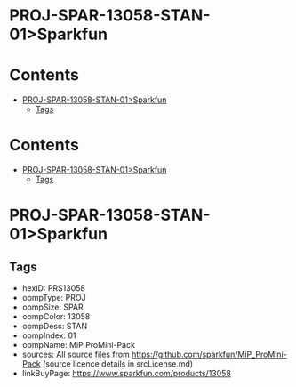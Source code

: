 
PROJ-SPAR-13058-STAN-01>Sparkfun
================================

Contents
========

* [PROJ-SPAR-13058-STAN-01>Sparkfun](#proj-spar-13058-stan-01sparkfun)
	* [Tags](#tags)

Contents
========

* [PROJ-SPAR-13058-STAN-01>Sparkfun](#proj-spar-13058-stan-01sparkfun)
	* [Tags](#tags)

# PROJ-SPAR-13058-STAN-01>Sparkfun

## Tags

- hexID: PRS13058
- oompType: PROJ
- oompSize: SPAR
- oompColor: 13058
- oompDesc: STAN
- oompIndex: 01
- oompName: MiP ProMini-Pack
- sources: All source files from https://github.com/sparkfun/MiP_ProMini-Pack (source licence details in srcLicense.md)
- linkBuyPage: https://www.sparkfun.com/products/13058
